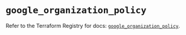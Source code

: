 # `google_organization_policy`

Refer to the Terraform Registry for docs: [`google_organization_policy`](https://registry.terraform.io/providers/hashicorp/google-beta/6.38.0/docs/resources/google_organization_policy).
